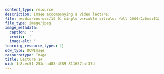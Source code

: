 ```yaml
---
content_type: resource
description: Image accompanying a video lecture.
file: /media/courses/18-01-single-variable-calculus-fall-2006/1e8cec51253cad834589811657eaf37d_lec14.jpg
file_type: image/jpeg
image_metadata:
  caption: ''
  credit: ''
  image-alt: ''
learning_resource_types: []
ocw_type: OCWImage
resourcetype: Image
title: Lecture 14
uid: 1e8cec51-253c-ad83-4589-811657eaf37d
---
```

